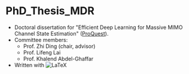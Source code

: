 # PhD_Thesis_MDR

- Doctoral dissertation for "Efficient Deep Learning for Massive MIMO Channel State Estimation" ([ProQuest](https://www.proquest.com/openview/95c3a12f32f1124c5dc9cb08244f2aec/1?pq-origsite=gscholar&cbl=18750&diss=y)).
- Committee members:
    - Prof. Zhi Ding (chair, advisor)
    - Prof. Lifeng Lai
    - Prof. Khalend Abdel-Ghaffar
- Written with ![LaTeX](https://img.shields.io/badge/latex-%23008080.svg?style=for-the-badge&logo=latex&logoColor=white)
